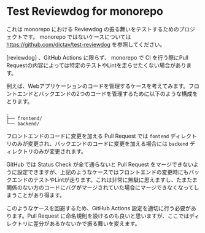 # Test Reviewdog for monorepo

これは monorepo における Reviewdog の振る舞いをテストするためのプロジェクトです。
monorepo ではないケースについては　https://github.com/dictav/test-reviewdog を参照してください。

[reviewdog] 、GitHub Actions に限らず、 monorepo で CI を行う際にPull Requestの内容によっては特定のテストやLintを走らせたくない場合があります。

例えば、Webアプリケーションのコードを管理するケースを考えてみます。フロントエンドとバックエンドの2つのコードを管理するために以下のような構成をとります。

```
.
├── frontend/
└── backend/
```

フロントエンドのコードに変更を加える Pull Request では `fontend` ディレクトリのみが変更され、バックエンドのコードに変更を加える場合には `backend` ディレクトリのみが変更されます。

GitHub では Status Check が全て通らないと Pull Request をマージできないように設定できますが、上記のようなケースではフロントエンドの変更時にもバックエンドのテストやLintが走ります。これは非常に無駄に思えますし、たまたま関係のない方のコードにバグがマージされていた場合にマージできなくなってしまうことがあり得ます。

このようなケースを回避するため、GitHub Actions 設定を適切に行う必要があります。Pull Request に命名規則を設けるのも良いと思いますが、ここではディレクトリに差分があるかないかで振る舞いを変えます。
